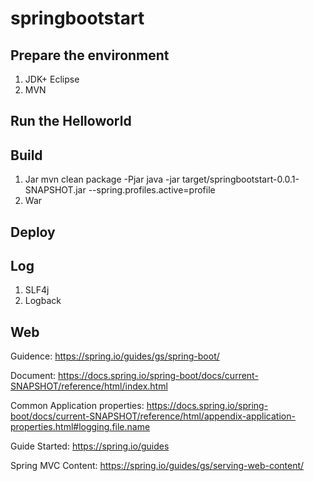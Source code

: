 # springbootstart

## Prepare the environment
1. JDK+ Eclipse
2. MVN

## Run the Helloworld

## Build
1. Jar
mvn clean package -Pjar
java -jar target/springbootstart-0.0.1-SNAPSHOT.jar --spring.profiles.active=profile
2. War
## Deploy

## Log
1. SLF4j
2. Logback

## Web


Guidence:
https://spring.io/guides/gs/spring-boot/

Document:
https://docs.spring.io/spring-boot/docs/current-SNAPSHOT/reference/html/index.html

Common Application properties:
https://docs.spring.io/spring-boot/docs/current-SNAPSHOT/reference/html/appendix-application-properties.html#logging.file.name


Guide Started:
https://spring.io/guides

Spring MVC Content:
https://spring.io/guides/gs/serving-web-content/